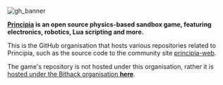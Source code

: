 ![gh_banner](https://github.com/principia-game/.github/assets/60856959/7a3b31e1-6418-4ea6-8969-824d6879a97c)

**[Principia](https://principia-web.se) is an open source physics-based sandbox game, featuring electronics, robotics, Lua scripting and more.**

This is the GitHub organisation that hosts various repositories related to Principia, such as the source code to the community site [principia-web](https://github.com/principia-game/principia-web).

The game's repository is not hosted under this organisation, rather it is [hosted under the Bithack organisation **here**](https://github.com/Bithack/principia/).
